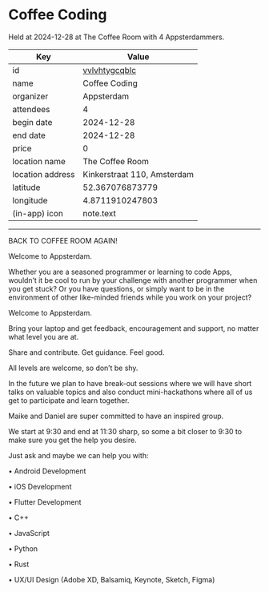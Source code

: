 # Coffee Coding
Held at 2024-12-28 at The Coffee Room with 4 Appsterdammers.
        
|Key|Value
|---|---|
|id|[vvlvhtygcqblc](https://www.meetup.com/appsterdam/events/vvlvhtygcqblc/)|
|name|Coffee Coding|
|organizer|Appsterdam|
|attendees|4|
|begin date|2024-12-28|
|end date|2024-12-28|
|price|0|
|location name|The Coffee Room|
|location address|Kinkerstraat 110, Amsterdam|
|latitude|52.367076873779|
|longitude|4.8711910247803|
|(in-app) icon|note.text|

---

BACK TO COFFEE ROOM AGAIN!

Welcome to Appsterdam.

Whether you are a seasoned programmer or learning to code Apps, wouldn’t it be cool to run by your challenge with another programmer when you get stuck? Or you have questions, or simply want to be in the environment of other like-minded friends while you work on your project?

Welcome to Appsterdam.

Bring your laptop and get feedback, encouragement and support, no matter what level you are at.

Share and contribute. Get guidance. Feel good.

All levels are welcome, so don’t be shy.

In the future we plan to have break-out sessions where we will have short talks on valuable topics and also conduct mini-hackathons where all of us get to participate and learn together.

Maike and Daniel are super committed to have an inspired group.

We start at 9:30 and end at 11:30 sharp, so some a bit closer to 9:30 to make sure you get the help you desire.

Just ask and maybe we can help you with:

• Android Development

• iOS Development

• Flutter Development

• C++

• JavaScript

• Python

• Rust

• UX/UI Design (Adobe XD, Balsamiq, Keynote, Sketch, Figma) 
